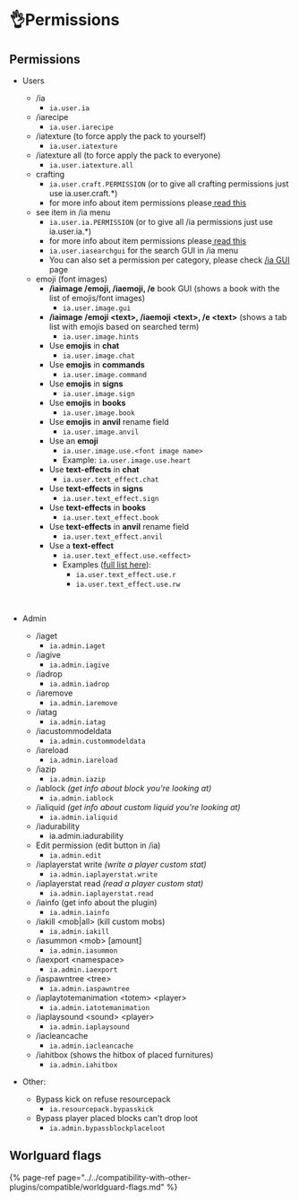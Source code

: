 # 👌Permissions

## Permissions

* Users

  * /ia
    * `ia.user.ia`
  * /iarecipe
    * `ia.user.iarecipe`
  * /iatexture \(to force apply the pack to yourself\)
    * `ia.user.iatexture`
  * /iatexture all \(to force apply the pack to everyone\)
    * `ia.user.iatexture.all`
  * crafting
    * `ia.user.craft.PERMISSION` \(or to give all crafting permissions just use ia.user.craft.\*\)
    * for more info about item permissions please[ read this](../adding-content/advanced/item-properties/basic/item-permission.md)
  * see item in /ia menu
    * `ia.user.ia.PERMISSION` \(or to give all /ia permissions just use ia.user.ia.\*\)
    * for more info about item permissions please[ read this](../adding-content/advanced/item-properties/basic/item-permission.md)
    * `ia.user.iasearchgui` for the search GUI in /ia menu
    * You can also set a permission per category, please check [/ia GUI ](../ia.md)page
  * emoji \(font images\)
    * **/iaimage /emoji, /iaemoji, /e** book GUI \(shows a book with the list of emojis/font images\)
      * `ia.user.image.gui`
    * **/iaimage** **/emoji &lt;text&gt;, /iaemoji &lt;text&gt;, /e &lt;text&gt;** \(shows a tab list with emojis based on searched term\)
      * `ia.user.image.hints`
    * Use **emojis** in **chat**
      * `ia.user.image.chat`
    * Use **emojis** in **commands**
      * `ia.user.image.command`
    * Use **emojis** in **signs**
      * `ia.user.image.sign`
    * Use **emojis** in **books**
      * `ia.user.image.book`
    * Use **emojis** in **anvil** rename field
      * `ia.user.image.anvil`
    * Use an **emoji**
      * `ia.user.image.use.<font image name>`
      * Example: `ia.user.image.use.heart`
    * Use **text-effects** in **chat**
      * `ia.user.text_effect.chat`
    * Use **text-effects** in **signs**
      * `ia.user.text_effect.sign`
    * Use **text-effects** in **books**
      * `ia.user.text_effect.book`
    * Use **text-effects** in **anvil** rename field
      * `ia.user.text_effect.anvil`
    * Use a **text-effect**
      * `ia.user.text_effect.use.<effect>`
      * Examples \([full list here](../text-effects-1.17+.md)\):
        * `ia.user.text_effect.use.r`
        * `ia.user.text_effect.use.rw`

  ​

* Admin
  * /iaget
    * `ia.admin.iaget`
  * /iagive
    * `ia.admin.iagive`
  * /iadrop
    * `ia.admin.iadrop`
  * /iaremove
    * `ia.admin.iaremove`
  * /iatag
    * `ia.admin.iatag`
  * /iacustommodeldata
    * `ia.admin.custommodeldata`
  * /iareload
    * `ia.admin.iareload`
  * /iazip
    * `ia.admin.iazip`
  * /iablock _\(get info about block you're looking at\)_
    * `ia.admin.iablock`
  * /ialiquid _\(get info about custom liquid you're looking at\)_
    * `ia.admin.ialiquid`
  * /iadurability
    * ia.admin.iadurability
  * Edit permission \(edit button in /ia\)
    * `ia.admin.edit`
  * /iaplayerstat write _\(write a player custom stat\)_
    * `ia.admin.iaplayerstat.write`
  * /iaplayerstat read _\(read a player custom stat\)_
    * `ia.admin.iaplayerstat.read`
  * /iainfo \(get info about the plugin\)
    * `ia.admin.iainfo`
  * /iakill &lt;mob\|all&gt; \(kill custom mobs\)
    * `ia.admin.iakill`
  * /iasummon &lt;mob&gt; \[amount\]
    * `ia.admin.iasummon`
  * /iaexport &lt;namespace&gt;
    * `ia.admin.iaexport`
  * /iaspawntree &lt;tree&gt;
    * `ia.admin.iaspawntree`
  * /iaplaytotemanimation &lt;totem&gt; &lt;player&gt;
    * `ia.admin.iatotemanimation`
  * /iaplaysound &lt;sound&gt; &lt;player&gt;
    * `ia.admin.iaplaysound`
  * /iacleancache
    * `ia.admin.iacleancache`
  * /iahitbox \(shows the hitbox of placed furnitures\)
    * `ia.admin.iahitbox`
* Other:
  * Bypass kick on refuse resourcepack
    * `ia.resourcepack.bypasskick`
  * Bypass player placed blocks can't drop loot
    * `ia.admin.bypassblockplaceloot`

## Worlguard flags

{% page-ref page="../../compatibility-with-other-plugins/compatible/worldguard-flags.md" %}


